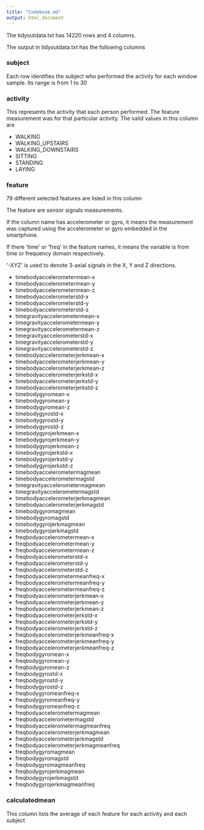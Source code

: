 ```yaml
---
title: "Codebook.md"
output: html_document
---
```


The tidyoutdata.txt has 14220 rows and 4 columns.

The output in tidyoutdata.txt has the following columns

### subject
Each row identifies the subject who performed the activity for each window sample. Its range is from 1 to 30

### activity
This represents the activity that each person performed. The feature measurement was for that particular activity. The valid values in this column are

  * WALKING 
  * WALKING_UPSTAIRS
  * WALKING_DOWNSTAIRS 
  * SITTING 
  * STANDING 
  * LAYING

### feature

79 different selected features are listed in this column 

The feature are sensor signals measurements. 

If the column name has accelerometer or gyro, it means the measurement was captured using the accelerometer or gyro embedded in the smartphone. 

If there 'time' or 'freq' in the feature names, it means the variable is from time or frequency domain respectively.

'-XYZ' is used to denote 3-axial signals in the X, Y and Z directions.


  * timebodyaccelerometermean-x          
  * timebodyaccelerometermean-y                   
  * timebodyaccelerometermean-z         
  * timebodyaccelerometerstd-x            
  * timebodyaccelerometerstd-y            
  * timebodyaccelerometerstd-z         
  * timegravityaccelerometermean-x            
  * timegravityaccelerometermean-y             
  * timegravityaccelerometermean-z                 
  * timegravityaccelerometerstd-x            
  * timegravityaccelerometerstd-y             
  * timegravityaccelerometerstd-z               
  * timebodyaccelerometerjerkmean-x           
  * timebodyaccelerometerjerkmean-y          
  * timebodyaccelerometerjerkmean-z              
  * timebodyaccelerometerjerkstd-x           
  * timebodyaccelerometerjerkstd-y           
  * timebodyaccelerometerjerkstd-z                
  * timebodygyromean-x           
  * timebodygyromean-y           
  * timebodygyromean-z                             
  * timebodygyrostd-x           
  * timebodygyrostd-y           
  * timebodygyrostd-z                              
  * timebodygyrojerkmean-x           
  * timebodygyrojerkmean-y           
  * timebodygyrojerkmean-z                        
  * timebodygyrojerkstd-x           
  * timebodygyrojerkstd-y           
  * timebodygyrojerkstd-z           
  * timebodyaccelerometermagmean           
  * timebodyaccelerometermagstd           
  * timegravityaccelerometermagmean                
  * timegravityaccelerometermagstd           
  * timebodyaccelerometerjerkmagmean           
  * timebodyaccelerometerjerkmagstd              
  * timebodygyromagmean           
  * timebodygyromagstd           
  * timebodygyrojerkmagmean                        
  * timebodygyrojerkmagstd           
  * freqbodyaccelerometermean-x           
  * freqbodyaccelerometermean-y                    
  * freqbodyaccelerometermean-z           
  * freqbodyaccelerometerstd-x           
  * freqbodyaccelerometerstd-y                     
  * freqbodyaccelerometerstd-z                      
  * freqbodyaccelerometermeanfreq-x           
  * freqbodyaccelerometermeanfreq-y                
  * freqbodyaccelerometermeanfreq-z           
  * freqbodyaccelerometerjerkmean-x           
  * freqbodyaccelerometerjerkmean-y               
  * freqbodyaccelerometerjerkmean-z                           
  * freqbodyaccelerometerjerkstd-x           
  * freqbodyaccelerometerjerkstd-y                 
  * freqbodyaccelerometerjerkstd-z                  
  * freqbodyaccelerometerjerkmeanfreq-x             
  * freqbodyaccelerometerjerkmeanfreq-y            
  * freqbodyaccelerometerjerkmeanfreq-z             
  * freqbodygyromean-x                              
  * freqbodygyromean-y                             
  * freqbodygyromean-z                             
  * freqbodygyrostd-x                              
  * freqbodygyrostd-y                             
  * freqbodygyrostd-z                              
  * freqbodygyromeanfreq-x                         
  * freqbodygyromeanfreq-y                        
  * freqbodygyromeanfreq-z               
  * freqbodyaccelerometermagmean         
  * freqbodyaccelerometermagstd         
  * freqbodyaccelerometermagmeanfreq     
  * freqbodyaccelerometerjerkmagmean     
  * freqbodyaccelerometerjerkmagstd     
  * freqbodyaccelerometerjerkmagmeanfreq        
  * freqbodygyromagmean                  
  * freqbodygyromagstd                  
  * freqbodygyromagmeanfreq              
  * freqbodygyrojerkmagmean              
  * freqbodygyrojerkmagstd              
  * freqbodygyrojerkmagmeanfreq        
  
### calculatedmean
This column lists the average of each feature for each activity and each subject
          